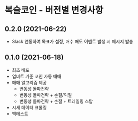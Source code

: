 #  복슬코인 - 버전별 변경사항

## 0.2.0 (2021-06-22)
- Slack 연동하여 목표가 설정, 매수 매도 이벤트 발생 시 메시지 발송

## 0.1.0 (2021-06-18)
- 최초 배포
- 업비트 기준 코인 자동 매매
- 매매 알고리즘 제공
    - 변동성 돌파전략
    - 변동성 돌파전략 + 손절/익절
    - 변동성 돌파전략 + 손절 + 트레일링 스탑
- 시세 데이터 크롤링
- 백테스트 
